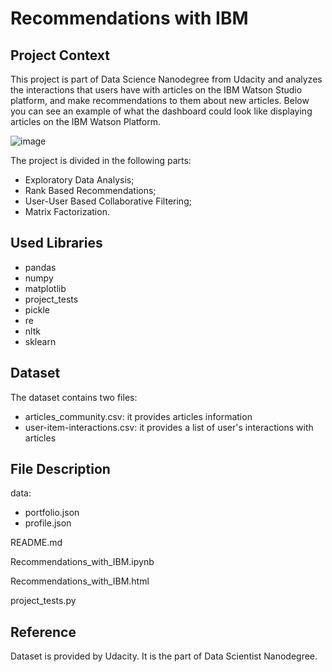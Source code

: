 # Recommendations with IBM

## Project Context

This project is part of Data Science Nanodegree from Udacity and analyzes the interactions that users have with articles on the IBM Watson Studio platform, and make recommendations to them about new articles.
Below you can see an example of what the dashboard could look like displaying articles on the IBM Watson Platform.

![image](https://user-images.githubusercontent.com/96723781/172144904-028707cf-d1cf-4e15-ae40-3963b7dbe794.png)

The project is divided in the following parts:
- Exploratory Data Analysis;
- Rank Based Recommendations;
- User-User Based Collaborative Filtering;
- Matrix Factorization.


## Used Libraries

- pandas
- numpy
- matplotlib
- project_tests
- pickle
- re
- nltk
- sklearn


## Dataset

The dataset contains two files:

- articles_community.csv: it provides articles information
- user-item-interactions.csv: it provides a list of user's interactions with articles


## File Description
data: 
  - portfolio.json 
  - profile.json 

README.md

Recommendations_with_IBM.ipynb

Recommendations_with_IBM.html

project_tests.py

  

## Reference

Dataset is provided by Udacity. It is the part of Data Scientist Nanodegree.

